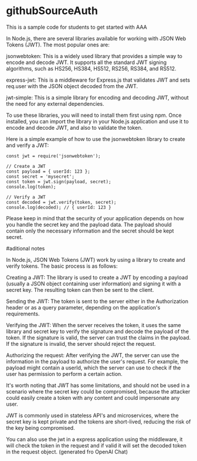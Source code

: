 # githubSourceAuth

This is a sample code for students to get started with AAA

In Node.js, there are several libraries available for working with JSON Web Tokens (JWT). The most popular ones are:

jsonwebtoken: This is a widely used library that provides a simple way to encode and decode JWT. It supports all the standard JWT signing algorithms, such as HS256, HS384, HS512, RS256, RS384, and RS512.

express-jwt: This is a middleware for Express.js that validates JWT and sets req.user with the JSON object decoded from the JWT.

jwt-simple: This is a simple library for encoding and decoding JWT, without the need for any external dependencies.

To use these libraries, you will need to install them first using npm. Once installed, you can import the library in your Node.js application and use it to encode and decode JWT, and also to validate the token.

Here is a simple example of how to use the jsonwebtoken library to create and verify a JWT:

```
const jwt = require('jsonwebtoken');

// Create a JWT
const payload = { userId: 123 };
const secret = 'mysecret';
const token = jwt.sign(payload, secret);
console.log(token);

// Verify a JWT
const decoded = jwt.verify(token, secret);
console.log(decoded); // { userId: 123 }
```
Please keep in mind that the security of your application depends on how you handle the secret key and the payload data. The payload should contain only the necessary information and the secret should be kept secret.

#aditional notes

In Node.js, JSON Web Tokens (JWT) work by using a library to create and verify tokens. The basic process is as follows:

Creating a JWT: The library is used to create a JWT by encoding a payload (usually a JSON object containing user information) and signing it with a secret key. The resulting token can then be sent to the client.

Sending the JWT: The token is sent to the server either in the Authorization header or as a query parameter, depending on the application's requirements.

Verifying the JWT: When the server receives the token, it uses the same library and secret key to verify the signature and decode the payload of the token. If the signature is valid, the server can trust the claims in the payload. If the signature is invalid, the server should reject the request.

Authorizing the request: After verifying the JWT, the server can use the information in the payload to authorize the user's request. For example, the payload might contain a userId, which the server can use to check if the user has permission to perform a certain action.

It's worth noting that JWT has some limitations, and should not be used in a scenario where the secret key could be compromised, because the attacker could easily create a token with any content and could impersonate any user.

JWT is commonly used in stateless API's and microservices, where the secret key is kept private and the tokens are short-lived, reducing the risk of the key being compromised.





You can also use the jwt in a express application using the middleware, it will check the token in the request and if valid it will set the decoded token in the request object.
(generated fro OpenAI Chat)




